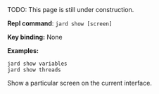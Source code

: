 <div class="alert alert--warning">TODO: This page is still under construction.</div>

**Repl command**: `jard show [screen]`

**Key binding:** None

**Examples:**

```
jard show variables
jard show threads
```

Show a particular screen on the current interface.
